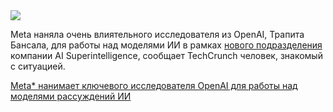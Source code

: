 <!--2025-06-28 11:38:23-->
<div class="yb">
  <div class="rss habr"><img src="https://habrastorage.org/getpro/habr/upload_files/6c1/ec8/e84/6c1ec8e84d92a573425ba9c3b597b06c.png" /><p>Meta наняла очень влиятельного исследователя из OpenAI, Трапита Бансала, для работы над моделями ИИ в рамках <a href="https://techcrunch.com/2025/06/11/can-scale-ai-and-alexandr-wang-reignite-metas-ai-efforts/" rel="noopener noreferrer nofollow">нового подразделения</a> компании&nbsp;AI Superintelligence, сообщает TechCrunch человек, знакомый с ситуацией.</p> <a... <p class="titl"><a href="https://habr.com/ru/companies/bothub/news/922864/?utm_source=habrahabr&utm_medium=rss&utm_campaign=922864">Meta* нанимает ключевого исследователя OpenAI для работы над моделями рассуждений ИИ</a></p></div>
</div>
